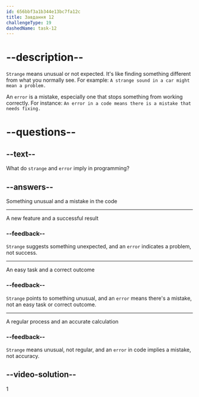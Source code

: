 ```yaml
---
id: 656bbf3a1b344e13bc7fa12c
title: Завдання 12
challengeType: 19
dashedName: task-12
---
```


# --description--

`Strange` means unusual or not expected. It's like finding something different from what you normally see. For example: `A strange sound in a car might mean a problem.`

An `error` is a mistake, especially one that stops something from working correctly. For instance: `An error in a code means there is a mistake that needs fixing.`

# --questions--

## --text--

What do `strange` and `error` imply in programming?

## --answers--

Something unusual and a mistake in the code

---

A new feature and a successful result

### --feedback--

`Strange` suggests something unexpected, and an `error` indicates a problem, not success.

---

An easy task and a correct outcome

### --feedback--

`Strange` points to something unusual, and an `error` means there's a mistake, not an easy task or correct outcome.

---

A regular process and an accurate calculation

### --feedback--

`Strange` means unusual, not regular, and an `error` in code implies a mistake, not accuracy.

## --video-solution--

1
